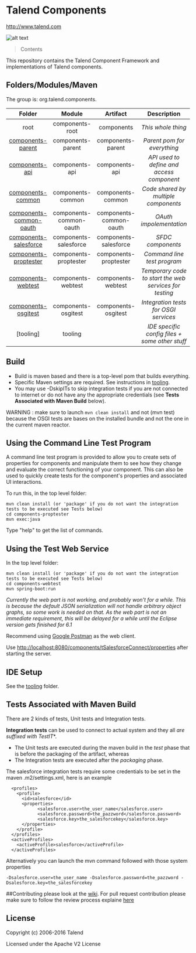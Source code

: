 # Talend Components
http://www.talend.com

![alt text](http://www.talend.com/sites/all/themes/talend_responsive/images/logo.png "Talend")


> Contents

This repository contains the Talend Component Framework and implementations of Talend components.

## Folders/Modules/Maven

The group is: org.talend.components.

| Folder                                         | Module                | Artifact              | Description                                      |
|:----------------------------------------------:|:---------------------:|:---------------------:|:------------------------------------------------:|
| root                                           | components-root     | components             | *This whole thing*                               |
| [components-parent](components-parent)             | components-parent       | components-parent       | *Parent pom for everything*        |
| [components-api](components-api)             | components-api       | components-api       | *API used to define and access component*        |
| [components-common](components-common)         | components-common     | components-common     | *Code shared by multiple components*             |
| [components-common-oauth](components-common-oauth) | components-common-oauth | components-common-oauth | *OAuth impolementation*             |
| [components-salesforce](components-salesforce) | components-salesforce  | components-salesforce | *SFDC components*                                |
| [components-proptester](components-proptester)       | components-proptester  | components-proptester | *Command line test program*               |
| [components-webtest](components-webtest)       | components-webtest  | components-webtest | *Temporary code to start the web services for testing*                                |
| [components-osgitest](components-osgitest)       | components-osgitest  | components-osgitest | *Integration tests for OSGI services*                                |
| [tooling]                                      | tooling               |                       | *IDE specific config files + some other stuff*   |


## Build
- Build is maven based and there is a top-level pom that builds everything.
- Specific Maven settings are required. See instructions in [tooling](/tooling/).
- You may use -DskipITs to skip integration tests if you are not connected to internet or do not have any the appropriate credentials (see **Tests Associated with Maven Build** below).

WARNING : make sure to launch `mvn clean install` and not (mvn test) because the OSGI tests are bases on the installed bundle and not the one in the current maven reactor.



## Using the Command Line Test Program

A command line test program is provided to allow you to create sets of properties for 
components and manipulate them to see how they change and evaluate the correct functioning
of your component. This can also be used to quickly create tests for the component's properties
and associated UI interactions.

To run this, in the top level folder:

```
mvn clean install (or 'package' if you do not want the integration tests to be executed see Tests below)
cd components-proptester
mvn exec:java
```

Type "help" to get the list of commands.

## Using the Test Web Service

In the top level folder:

```
mvn clean install (or 'package' if you do not want the integration tests to be executed see Tests below)
cd components-webtest
mvn spring-boot:run
```

*Currently the web part is not working, and probably won't for a while. This is because the default JSON serialization
will not handle arbitrary object graphs, so some work is needed on that. As the web part is not an immediate requirement, 
this will be delayed for a while until the Eclipse version gets finished for 6.1*

Recommend using [Google Postman](https://chrome.google.com/webstore/detail/postman/fhbjgbiflinjbdggehcddcbncdddomop?hl=en) as the web client.

Use [http://localhost:8080/components/tSalesforceConnect/properties](http://localhost:8080/components/tSalesforceConnect/properties) after starting the server.


## IDE Setup
See the [tooling](/tooling/) folder.

## Tests Associated with Maven Build 
There are 2 kinds of tests, Unit tests and Integration tests.

**Integration tests** can be used to connect to actual system and they all *are suffixed with TestIT**. 
  - The Unit tests are executed during the maven build in the *test* phase that is before the packaging of the artifact, whereas 
  - The Integration tests are executed after the *packaging* phase. 

The salesforce integration tests require some credentials to be set in the maven .m2/settings.xml, here is an example
```
  <profiles>
    <profile>
      <id>salesforce</id>
      <properties>
            <salesforce.user>the_user_name</salesforce.user>
            <salesforce.password>the_pazzword</salesforce.password>
            <salesforce.key>the_salesforcekey</salesforce.key>            
      </properties>
    </profile>
  </profiles>
  <activeProfiles>
    <activeProfile>salesforce</activeProfile>
  </activeProfiles>
```
Alternatively you can launch the mvn command followed with those system properties
```
-Dsalesforce.user=the_user_name -Dsalesforce.password=the_pazzword -Dsalesforce.key=the_salesforcekey
```

##Contributing
please look at the [wiki](https://github.com/Talend/components/wiki).
For pull request contribution please make sure to follow the review process explaine [here](/CONTRIBUTING.md)

## License

Copyright (c) 2006-2016 Talend

Licensed under the Apache V2 License
